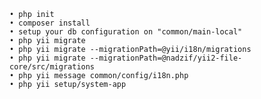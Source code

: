     • php init
    • composer install
    • setup your db configuration on "common/main-local" 
    • php yii migrate     
    • php yii migrate --migrationPath=@yii/i18n/migrations
    • php yii migrate --migrationPath=@nadzif/yii2-file-core/src/migrations
    • php yii message common/config/i18n.php
    • php yii setup/system-app
